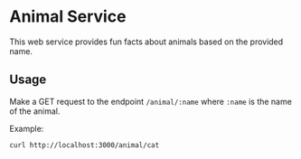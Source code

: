 # Animal Service

This web service provides fun facts about animals based on the provided name.

## Usage

Make a GET request to the endpoint `/animal/:name` where `:name` is the name of the animal.

Example:

```bash
curl http://localhost:3000/animal/cat
